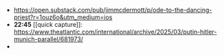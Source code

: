 - https://open.substack.com/pub/jimmcdermott/p/ode-to-the-dancing-priest?r=1ouz6o&utm_medium=ios
- **22:45** [[quick capture]]:  https://www.theatlantic.com/international/archive/2025/03/putin-hitler-munich-parallel/681973/
-